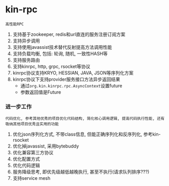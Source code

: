 # **kin-rpc**
    高性能RPC

1. 支持基于zookeeper, redis和url直连的服务注册订阅方案
2. 支持异步调用
3. 支持使用javassist技术替代反射提高方法调用性能
4. 支持负载均衡, 包括: 轮询, 随机, 一致性HASH等
5. 支持服务路由
6. 支持kinrpc, http, grpc, rsocket等协议
7. kinrpc协议支持KRYO, HESSIAN, JAVA, JSON等序列化方案
8. kinrpc协议下支持provider服务接口方法异步返回结果
      * 通过```org.kin.kinrpc.rpc.AsyncContext```设置future
      * 参数返回值是Future

### **进一步工作** 
    代码优化, 参考其他优秀的项目优化代码结构, 简化核心调用逻辑, 提高代码执行性能, 还有吸纳其他项目优秀且实用的功能
1. 优化json序列化方式, 不带class信息, 但能正确序列化和反序列化, 参考kin-rsocket
2. 优化掉javassist, 采用bytebuddy
3. 优化兼容第三方协议
4. 优化配置方式
5. 优化代码逻辑
6. 服务降级思考, 即优先级越低越晚执行, 甚至不执行(请求队列排序???)
7. 支持service mesh